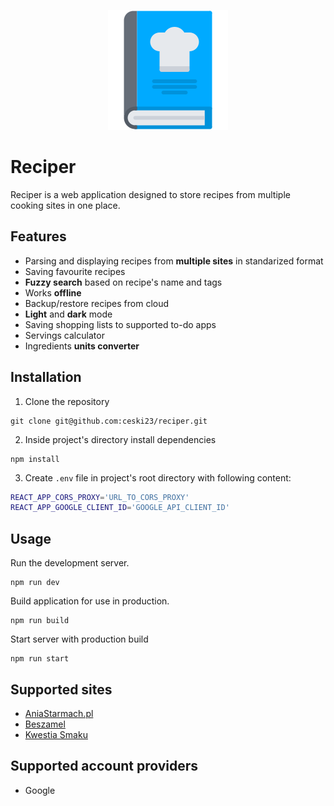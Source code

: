<p align="center">
  <img alt="Studentre" src="https://raw.githubusercontent.com/ceski23/reciper/master/public/logo192.png?token=GHSAT0AAAAAABPE3EIKJCAIZOFZGF7GNQNQYPVLWXA" />
</p>

# Reciper
Reciper is a web application designed to store recipes from multiple cooking sites in one place.

## Features
- Parsing and displaying recipes from **multiple sites** in standarized format
- Saving favourite recipes
- **Fuzzy search** based on recipe's name and tags
- Works **offline**
- Backup/restore recipes from cloud
- **Light** and **dark** mode
- Saving shopping lists to supported to-do apps
- Servings calculator
- Ingredients **units converter**

## Installation
1. Clone the repository
```
git clone git@github.com:ceski23/reciper.git
```
2. Inside project's directory install dependencies
```
npm install
```
3. Create `.env` file in project's root directory with following content:
```bash
REACT_APP_CORS_PROXY='URL_TO_CORS_PROXY'
REACT_APP_GOOGLE_CLIENT_ID='GOOGLE_API_CLIENT_ID'
```

## Usage
Run the development server.
```
npm run dev
```

Build application for use in production.
```
npm run build
```

Start server with production build
```
npm run start
```

## Supported sites
- [AniaStarmach.pl](https://aniastarmach.pl/)
- [Beszamel](https://beszamel.se.pl/)
- [Kwestia Smaku](https://www.kwestiasmaku.com/)

## Supported account providers
- Google